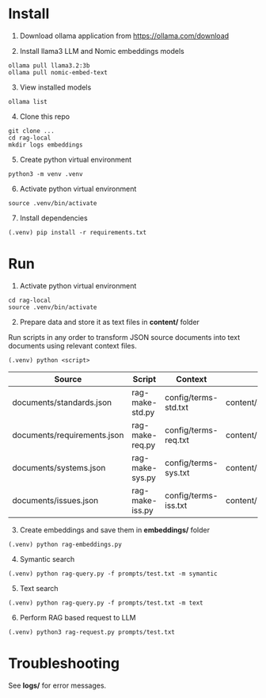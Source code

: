 # Install

1. Download ollama application from https://ollama.com/download

2. Install llama3 LLM and Nomic embeddings models

```
ollama pull llama3.2:3b
ollama pull nomic-embed-text
```

3. View installed models

```
ollama list
```

4. Clone this repo

```
git clone ...
cd rag-local
mkdir logs embeddings
```

5. Create python virtual environment

```
python3 -m venv .venv
```

6. Activate python virtual environment

```
source .venv/bin/activate
```

7. Install dependencies

```
(.venv) pip install -r requirements.txt
```

# Run

1. Activate python virtual environment

```
cd rag-local
source .venv/bin/activate
```

2. Prepare data and store it as text files in **content/** folder

Run scripts in any order to transform JSON source documents into text documents using relevant context files. 

```
(.venv) python <script>
```

|Source|Script|Context|Output|
|------|----|-------|------|
|documents/standards.json|rag-make-std.py|config/terms-std.txt|content/standards.txt|
|documents/requirements.json|rag-make-req.py|config/terms-req.txt|content/requirements.txt|
|documents/systems.json|rag-make-sys.py|config/terms-sys.txt|content/systems.txt|
|documents/issues.json|rag-make-iss.py|config/terms-iss.txt|content/issues.txt|


3. Create embeddings and save them in **embeddings/** folder

```
(.venv) python rag-embeddings.py
```

4. Symantic search

```
(.venv) python rag-query.py -f prompts/test.txt -m symantic 
```

5. Text search

```
(.venv) python rag-query.py -f prompts/test.txt -m text
```

6. Perform RAG based request to LLM

```
(.venv) python3 rag-request.py prompts/test.txt
```

# Troubleshooting

See **logs/** for error messages.


